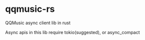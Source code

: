 # qqmusic-rs

QQMusic async client lib in rust

Async apis in this lib require tokio(suggested), or async_compact

